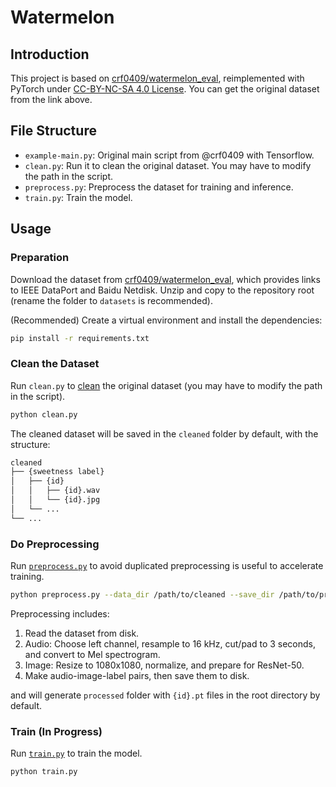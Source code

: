 # Watermelon

## Introduction

This project is based on [crf0409/watermelon_eval](https://github.com/crf0409/watermelon_eval), reimplemented with PyTorch under [CC-BY-NC-SA 4.0 License](LICENSE). You can get the original dataset from the link above.

## File Structure

- `example-main.py`: Original main script from @crf0409 with Tensorflow.
- `clean.py`: Run it to clean the original dataset. You may have to modify the path in the script.
- `preprocess.py`: Preprocess the dataset for training and inference.
- `train.py`: Train the model.

## Usage

### Preparation

Download the dataset from [crf0409/watermelon_eval](https://github.com/crf0409/watermelon_eval), which provides links to IEEE DataPort and Baidu Netdisk. Unzip and copy to the repository root (rename the folder to `datasets` is recommended).

(Recommended) Create a virtual environment and install the dependencies:

```bash
pip install -r requirements.txt
```

### Clean the Dataset

Run `clean.py` to [clean](clean.py) the original dataset (you may have to modify the path in the script).

```bash
python clean.py
```

The cleaned dataset will be saved in the `cleaned` folder by default, with the structure:

```bash
cleaned
├── {sweetness label}
│   ├── {id}
│   │   ├── {id}.wav
│   │   └── {id}.jpg
│   └── ...
└── ...
```

### Do Preprocessing

Run [`preprocess.py`](preprocess.py) to avoid duplicated preprocessing is useful to accelerate training.

```bash
python preprocess.py --data_dir /path/to/cleaned --save_dir /path/to/processed
```

Preprocessing includes:

1. Read the dataset from disk.
2. Audio: Choose left channel, resample to 16 kHz, cut/pad to 3 seconds, and convert to Mel spectrogram.
3. Image: Resize to 1080x1080, normalize, and prepare for ResNet-50.
4. Make audio-image-label pairs, then save them to disk.

and will generate `processed` folder with `{id}.pt` files in the root directory by default.

### Train (In Progress)

Run [`train.py`](train.py) to train the model.

```bash
python train.py
```
